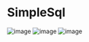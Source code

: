 # SimpleSql

![image](https://user-images.githubusercontent.com/76531899/232232506-62fdf120-01ff-4fb8-9552-116aa9e1c37d.png)
![image](https://user-images.githubusercontent.com/76531899/232232516-700befbe-e6be-4f0e-89b8-fed5a80eef12.png)
![image](https://user-images.githubusercontent.com/76531899/232232526-714c4cea-524f-4cb8-a7b7-ddd16e966c21.png)

